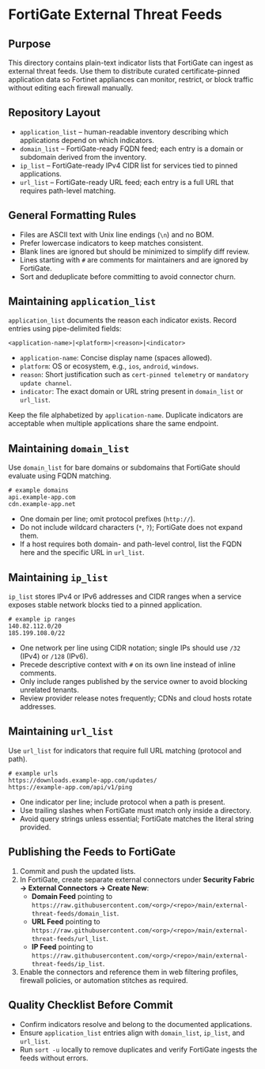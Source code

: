 # FortiGate External Threat Feeds

## Purpose
This directory contains plain-text indicator lists that FortiGate can ingest as external threat feeds. Use them to distribute curated certificate-pinned application data so Fortinet appliances can monitor, restrict, or block traffic without editing each firewall manually.

## Repository Layout
- `application_list` – human-readable inventory describing which applications depend on which indicators.
- `domain_list` – FortiGate-ready FQDN feed; each entry is a domain or subdomain derived from the inventory.
- `ip_list` – FortiGate-ready IPv4 CIDR list for services tied to pinned applications.
- `url_list` – FortiGate-ready URL feed; each entry is a full URL that requires path-level matching.

## General Formatting Rules
- Files are ASCII text with Unix line endings (`\n`) and no BOM.
- Prefer lowercase indicators to keep matches consistent.
- Blank lines are ignored but should be minimized to simplify diff review.
- Lines starting with `#` are comments for maintainers and are ignored by FortiGate.
- Sort and deduplicate before committing to avoid connector churn.

## Maintaining `application_list`
`application_list` documents the reason each indicator exists. Record entries using pipe-delimited fields:

```
<application-name>|<platform>|<reason>|<indicator>
```

- `application-name`: Concise display name (spaces allowed).
- `platform`: OS or ecosystem, e.g., `ios`, `android`, `windows`.
- `reason`: Short justification such as `cert-pinned telemetry` or `mandatory update channel`.
- `indicator`: The exact domain or URL string present in `domain_list` or `url_list`.

Keep the file alphabetized by `application-name`. Duplicate indicators are acceptable when multiple applications share the same endpoint.

## Maintaining `domain_list`
Use `domain_list` for bare domains or subdomains that FortiGate should evaluate using FQDN matching.

```
# example domains
api.example-app.com
cdn.example-app.net
```

- One domain per line; omit protocol prefixes (`http://`).
- Do not include wildcard characters (`*`, `?`); FortiGate does not expand them.
- If a host requires both domain- and path-level control, list the FQDN here and the specific URL in `url_list`.

## Maintaining `ip_list`
`ip_list` stores IPv4 or IPv6 addresses and CIDR ranges when a service exposes stable network blocks tied to a pinned application.

```
# example ip ranges
140.82.112.0/20
185.199.108.0/22
```

- One network per line using CIDR notation; single IPs should use `/32` (IPv4) or `/128` (IPv6).
- Precede descriptive context with `#` on its own line instead of inline comments.
- Only include ranges published by the service owner to avoid blocking unrelated tenants.
- Review provider release notes frequently; CDNs and cloud hosts rotate addresses.

## Maintaining `url_list`
Use `url_list` for indicators that require full URL matching (protocol and path).

```
# example urls
https://downloads.example-app.com/updates/
https://example-app.com/api/v1/ping
```

- One indicator per line; include protocol when a path is present.
- Use trailing slashes when FortiGate must match only inside a directory.
- Avoid query strings unless essential; FortiGate matches the literal string provided.

## Publishing the Feeds to FortiGate
1. Commit and push the updated lists.
2. In FortiGate, create separate external connectors under **Security Fabric → External Connectors → Create New**:
	- **Domain Feed** pointing to `https://raw.githubusercontent.com/<org>/<repo>/main/external-threat-feeds/domain_list`.
	- **URL Feed** pointing to `https://raw.githubusercontent.com/<org>/<repo>/main/external-threat-feeds/url_list`.
	- **IP Feed** pointing to `https://raw.githubusercontent.com/<org>/<repo>/main/external-threat-feeds/ip_list`.
3. Enable the connectors and reference them in web filtering profiles, firewall policies, or automation stitches as required.

## Quality Checklist Before Commit
- Confirm indicators resolve and belong to the documented applications.
- Ensure `application_list` entries align with `domain_list`, `ip_list`, and `url_list`.
- Run `sort -u` locally to remove duplicates and verify FortiGate ingests the feeds without errors.